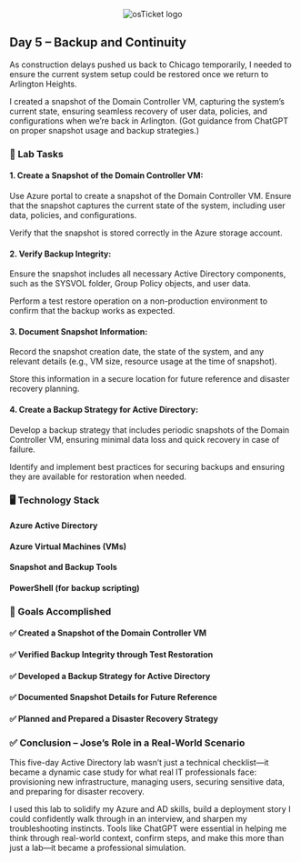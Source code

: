 <p align="center">
<img src="https://i.imgur.com/pqTjnLb.png" alt="osTicket logo"/>
</p>

## Day 5 – Backup and Continuity

As construction delays pushed us back to Chicago temporarily, I needed to ensure the current system setup could be restored once we return to Arlington Heights.

I created a snapshot of the Domain Controller VM, capturing the system’s current state, ensuring seamless recovery of user data, policies, and configurations when we’re back in Arlington. (Got guidance from ChatGPT on proper snapshot usage and backup strategies.)

### 🧪 Lab Tasks

#### 1. Create a Snapshot of the Domain Controller VM:

Use Azure portal to create a snapshot of the Domain Controller VM. Ensure that the snapshot captures the current state of the system, including user data, policies, and configurations.

Verify that the snapshot is stored correctly in the Azure storage account.

#### 2. Verify Backup Integrity:

Ensure the snapshot includes all necessary Active Directory components, such as the SYSVOL folder, Group Policy objects, and user data.

Perform a test restore operation on a non-production environment to confirm that the backup works as expected.

#### 3. Document Snapshot Information:

Record the snapshot creation date, the state of the system, and any relevant details (e.g., VM size, resource usage at the time of snapshot).

Store this information in a secure location for future reference and disaster recovery planning.

#### 4. Create a Backup Strategy for Active Directory:

Develop a backup strategy that includes periodic snapshots of the Domain Controller VM, ensuring minimal data loss and quick recovery in case of failure.

Identify and implement best practices for securing backups and ensuring they are available for restoration when needed.

### 🖥️ Technology Stack
#### Azure Active Directory

#### Azure Virtual Machines (VMs)

#### Snapshot and Backup Tools

#### PowerShell (for backup scripting)

### 🎯 Goals Accomplished
#### ✅ Created a Snapshot of the Domain Controller VM

#### ✅ Verified Backup Integrity through Test Restoration

#### ✅ Developed a Backup Strategy for Active Directory

#### ✅ Documented Snapshot Details for Future Reference

#### ✅ Planned and Prepared a Disaster Recovery Strategy

### ✅ Conclusion – Jose’s Role in a Real-World Scenario
This five-day Active Directory lab wasn’t just a technical checklist—it became a dynamic case study for what real IT professionals face: provisioning new infrastructure, managing users, securing sensitive data, and preparing for disaster recovery.

I used this lab to solidify my Azure and AD skills, build a deployment story I could confidently walk through in an interview, and sharpen my troubleshooting instincts. Tools like ChatGPT were essential in helping me think through real-world context, confirm steps, and make this more than just a lab—it became a professional simulation.

